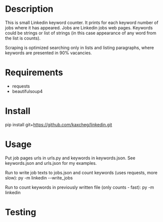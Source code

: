 # Description
This is small Linkedin keyword counter. It prints for each keyword number of jobs where it has appeared. Jobs are Linkedin jobs web pages.
Keywords could be strings or list of strings (in this case appearance of any word from the list is counts). 

Scraping is optimized searching only in lists and listing paragraphs, where keywords are presented in 90% vacancies.

# Requirements
- requests
- beautifulsoup4

# Install
pip install git+https://github.com/kaxcheg/linkedin.git

# Usage
Put job pages urls in urls.py and keywords in keywords.json. See keywords.json and urls.json for my examples.

Run to write job texts to jobs.json and count keywords (uses requests, more slow):
py -m linkedin --write_jobs

Run to count keywords in previously written file (only counts - fast):
py -m linkedin

# Testing
